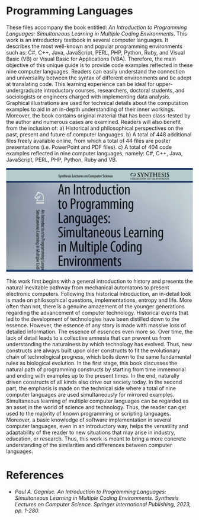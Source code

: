 # Programming Languages

These files accompany the book entitled: <i>An Introduction to Programming Languages: Simultaneous Learning in Multiple Coding Environments</i>. This work is an introductory textbook in several computer languages. It describes the most well-known and popular programming environments such as: C#, C++, Java, JavaScript, PERL, PHP, Python, Ruby, and Visual Basic (VB) or Visual Basic for Applications (VBA). Therefore, the main objective of this unique guide is to provide code examples reflected in these nine computer languages. Readers can easily understand the connection and universality between the syntax of different environments and be adept at translating code. This learning experience can be ideal for upper-undergraduate introductory courses, researchers, doctoral students, and sociologists or engineers charged with implementing data analysis. Graphical illustrations are used for technical details about the computation examples to aid in an in-depth understanding of their inner workings. Moreover, the book contains original material that has been class-tested by the author and numerous cases are examined. Readers will also benefit from the inclusion of: a) Historical and philosophical perspectives on the past, present and future of computer languages. b) A total of 448 additional files freely available online, from which a total of 44 files are poster presentations (i.e. PowerPoint and PDF files). c) A total of 404 code examples reflected in nine computer languages, namely: C#, C++, Java, JavaScript, PERL, PHP, Python, Ruby and VB.

![screenshot](https://github.com/Gagniuc/Programming-Languages/blob/main/img/programming%20languages%203.png?raw=true)

This work first begins with a general introduction to history and presents the natural inevitable pathway from mechanical automatons to present electronic computers. Following this historical introduction, an in-detail look is made on philosophical questions, implementations, entropy and life. More often than not, there is a genuine amazement of the younger generations regarding the advancement of computer technology. Historical events that led to the development of technologies have been distilled down to the essence. However, the essence of any story is made with massive loss of detailed information. The essence of essences even more so. Over time, the lack of detail leads to a collective amnesia that can prevent us from understanding the naturalness by which technology has evolved. Thus, new constructs are always built upon older constructs to fit the evolutionary chain of technological progress, which boils down to the same fundamental rules as biological evolution. In the first stage, this book discusses the natural path of programming constructs by starting from time immemorial and ending with examples up to the present times. In the end, naturally driven constructs of all kinds also drive our society today. In the second part, the emphasis is made on the technical side where a total of nine computer languages are used simultaneously for mirrored examples. Simultaneous learning of multiple computer languages can be regarded as an asset in the world of science and technology. Thus, the reader can get used to the majority of known programming or scripting languages. Moreover, a basic knowledge of software implementation in several computer languages, even in an introductory way, helps the versatility and adaptability of the reader to new situations that may arise in industry, education, or research. Thus, this work is meant to bring a more concrete understanding of the similarities and differences between computer languages.

# References

- <i>Paul A. Gagniuc. An Introduction to Programming Languages: Simultaneous Learning in Multiple Coding Environments. Synthesis Lectures on Computer Science. Springer International Publishing, 2023, pp. 1-280.</i>

